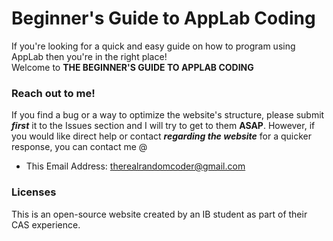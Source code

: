 # Beginner's Guide to AppLab Coding 
If you're looking for a quick and easy guide on how to program using AppLab then you're in the right place!  
Welcome to **THE BEGINNER'S GUIDE TO APPLAB CODING**

### Reach out to me!
If you find a bug or a way to optimize the website's structure, please submit **_first_** it to the Issues section and I will try to get to them **ASAP**.
However, if you would like direct help or contact **_regarding the website_** for a quicker response, you can contact me @ 
- This Email Address: therealrandomcoder@gmail.com

### Licenses
This is an open-source website created by an IB student as part of their CAS experience.
